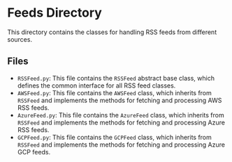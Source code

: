 # Feeds Directory

This directory contains the classes for handling RSS feeds from different sources.

## Files

- `RSSFeed.py`: This file contains the `RSSFeed` abstract base class, which defines the common interface for all RSS feed classes.
- `AWSFeed.py`: This file contains the `AWSFeed` class, which inherits from `RSSFeed` and implements the methods for fetching and processing AWS RSS feeds.
- `AzureFeed.py`: This file contains the `AzureFeed` class, which inherits from `RSSFeed` and implements the methods for fetching and processing Azure RSS feeds.
- `GCPFeed.py`: This file contains the `GCPFeed` class, which inherits from `RSSFeed` and implements the methods for fetching and processing Azure GCP feeds.


